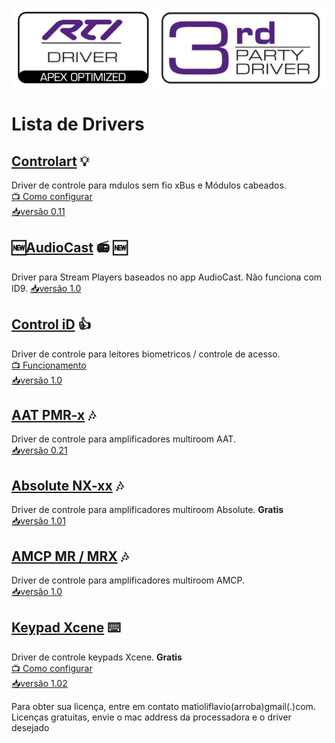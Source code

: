 ![img](https://raw.githubusercontent.com/Matioliflavio/RTI-Drivers/master/RTIDriver3rdParty.png)


# Lista de Drivers

## [Controlart](https://matioliflavio.github.io/RTI-Drivers)<!--/Controlart.html)--> 💡

Driver de controle para mdulos sem fio xBus e Módulos cabeados.  
[📺 Como configurar](https://youtu.be/4LRs-2Ro52w)  
[📥versão 0.11](https://github.com/Matioliflavio/RTI-Drivers/raw/master/ControlArt%20v0.11.rtidriver)  


## 🆕[AudioCast](https://matioliflavio.github.io/RTI-Drivers) 📻 🆕

Driver para Stream Players baseados no app AudioCast. Não funciona com ID9.
[📥versão 1.0](https://github.com/Matioliflavio/RTI-Drivers/raw/master/AudioCast%20v1.0.rtidriver)  


## [Control iD](https://matioliflavio.github.io/RTI-Drivers)<!--/ControliD.html)--> 👍

Driver de controle para leitores biometricos / controle de acesso.  
[📺 Funcionamento](https://youtu.be/UwRdSBLR4gc)  
[📥versão 1.0](https://github.com/Matioliflavio/RTI-Drivers/raw/master/Control_ID%20v1.0.rtidriver)  


## [AAT PMR-x](https://matioliflavio.github.io/RTI-Drivers)<!--/AAT.html)--> 🎶

Driver de controle para amplificadores multiroom AAT.  
[📥versão 0.21](https://github.com/Matioliflavio/RTI-Drivers/raw/master/AAT%20PMR-x%20V0.21.rtidriver)  


## [Absolute NX-xx](https://matioliflavio.github.io/RTI-Drivers)<!--/Absolute.html)--> 🎶

Driver de controle para amplificadores multiroom Absolute. **Gratis**  
[📥versão 1.01](https://github.com/Matioliflavio/RTI-Drivers/raw/master/Absolute%20NX-xx%20v1.01.rtidriver)  


## [AMCP MR / MRX](https://matioliflavio.github.io/RTI-Drivers)<!--/AMCP.html)--> 🎶

Driver de controle para amplificadores multiroom AMCP.  
[📥versão 1.0](https://github.com/Matioliflavio/RTI-Drivers/raw/master/AMCP%20-%20MR-MRX%20Series%20v1.00.rtidriver)  


## [Keypad Xcene](https://matioliflavio.github.io/RTI-Drivers)<!--/Xcene.html)--> ⌨️

Driver de controle keypads Xcene. **Gratis**  
[📺 Como configurar](https://youtu.be/aVJv_6ff9MQ)  
[📥versão 1.02](https://github.com/Matioliflavio/RTI-Drivers/raw/master/Xcene%20Keypad%20V1.02.rtidriver)  


Para obter sua licença, entre em contato matioliflavio(arroba)gmail(.)com.  
Licenças gratuitas, envie o mac address da processadora e o driver desejado  


<!--
```markdown
Syntax highlighted code block

# Header 1
## Header 2
### Header 3

- Bulleted
- List

1. Numbered
2. List

**Bold** and _Italic_ and `Code` text

[Link](url) and ![Image](src)
```
-->